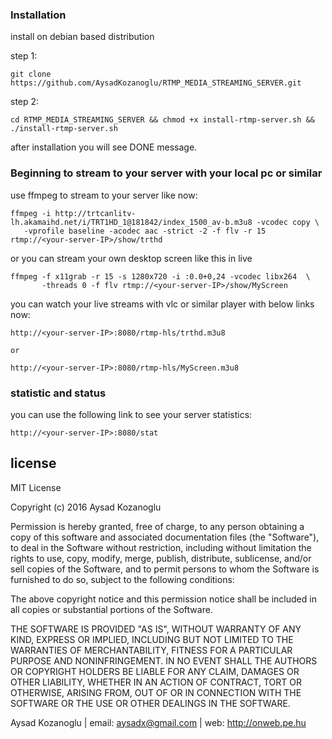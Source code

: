 ### Installation

install on debian based distribution

step 1:
```
git clone https://github.com/AysadKozanoglu/RTMP_MEDIA_STREAMING_SERVER.git
```
step 2:
```
cd RTMP_MEDIA_STREAMING_SERVER && chmod +x install-rtmp-server.sh && ./install-rtmp-server.sh

```

after installation you will see DONE message. 


### Beginning to stream to your server with your local pc or  similar 

use ffmpeg to stream to your server like now:

```
ffmpeg -i http://trtcanlitv-lh.akamaihd.net/i/TRT1HD_1@181842/index_1500_av-b.m3u8 -vcodec copy \
   -vprofile baseline -acodec aac -strict -2 -f flv -r 15 rtmp://<your-server-IP>/show/trthd

```

or you can stream your own desktop screen like this in live

```
ffmpeg -f x11grab -r 15 -s 1280x720 -i :0.0+0,24 -vcodec libx264  \ 
       -threads 0 -f flv rtmp://<your-server-IP>/show/MyScreen
```

you can watch your live streams with vlc or similar player with below links now:

```
http://<your-server-IP>:8080/rtmp-hls/trthd.m3u8

or

http://<your-server-IP>:8080/rtmp-hls/MyScreen.m3u8

```

### statistic and status
you can use the following link to see your server statistics:
```
http://<your-server-IP>:8080/stat

```

## license
MIT License

Copyright (c) 2016 Aysad Kozanoglu

Permission is hereby granted, free of charge, to any person obtaining a copy
of this software and associated documentation files (the "Software"), to deal
in the Software without restriction, including without limitation the rights
to use, copy, modify, merge, publish, distribute, sublicense, and/or sell
copies of the Software, and to permit persons to whom the Software is
furnished to do so, subject to the following conditions:

The above copyright notice and this permission notice shall be included in all
copies or substantial portions of the Software.

THE SOFTWARE IS PROVIDED "AS IS", WITHOUT WARRANTY OF ANY KIND, EXPRESS OR
IMPLIED, INCLUDING BUT NOT LIMITED TO THE WARRANTIES OF MERCHANTABILITY,
FITNESS FOR A PARTICULAR PURPOSE AND NONINFRINGEMENT. IN NO EVENT SHALL THE
AUTHORS OR COPYRIGHT HOLDERS BE LIABLE FOR ANY CLAIM, DAMAGES OR OTHER
LIABILITY, WHETHER IN AN ACTION OF CONTRACT, TORT OR OTHERWISE, ARISING FROM,
OUT OF OR IN CONNECTION WITH THE SOFTWARE OR THE USE OR OTHER DEALINGS IN THE
SOFTWARE.


Aysad Kozanoglu |  email: aysadx@gmail.com | web: http://onweb.pe.hu
